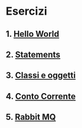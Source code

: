 # Esercizi

##	1. [Hello World](./hello-world.md)
##	2. [Statements](./statements/if-statements.md)
##	3. [Classi e oggetti](./classes-and-object/classes-and-object.md)
##	4. [Conto Corrente](./conto-corrente/conto-corrente.md)
##	5. [Rabbit MQ](./rabbit-mq/rabbit-mq.md)
